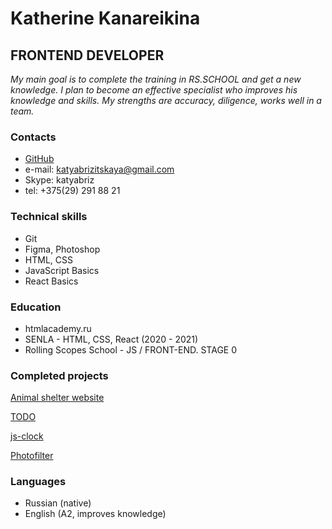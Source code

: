 # Katherine Kanareikina

## FRONTEND DEVELOPER

_My main goal is to complete the training in RS.SCHOOL and get a new knowledge. I plan to become an effective specialist who improves his knowledge and skills. My strengths are accuracy, diligence, works well in a team._

### Contacts

- [GitHub](https://github.com/kenor-me)
- e-mail: katyabrizitskaya@gmail.com
- Skype: katyabriz
- tel: +375(29) 291 88 21

### Technical skills

- Git
- Figma, Photoshop
- HTML, CSS
- JavaScript Basics
- React Basics

### Education

- htmlacademy.ru
- SENLA - HTML, CSS, React (2020 - 2021)
- Rolling Scopes School - JS / FRONT-END. STAGE 0

### Completed projects

[Animal shelter website](https://senla-animal-shelter.netlify.app/)

[TODO](https://todo-senla.netlify.app/)

[js-clock](https://rolling-scopes-school.github.io/kenor-me-JSFEPRESCHOOL/js-clock/)

[Photofilter](https://rolling-scopes-school.github.io/kenor-me-JSFEPRESCHOOL/photofilter/)

### Languages

- Russian (native)
- English (A2, improves knowledge)